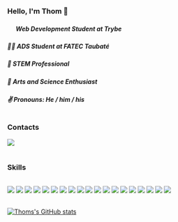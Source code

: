 ### Hello, I'm Thom :raccoon:
##### <img src="https://assets-global.website-files.com/61549abf6fb9ca5e91bc5709/61549abf6fb9ca4e2fbc57a7_favicon_ios.png" width="16"/> Web Development Student at Trybe
##### :man_technologist: ADS Student at FATEC Taubaté
##### :seedling: STEM Professional
##### :satellite: Arts and Science Enthusiast
##### :v: Pronouns:  He / him / his

#

### Contacts
<a href="https://www.linkedin.com/in/wthomasferreira/" target="_blank"><img src="https://img.shields.io/badge/linkedin-0D1117?style=for-the-badge&logo=linkedin&logoColor=0A66C2&logoWidth=20"/></a>

#

### Skills

<br>
<div style="display: inline_block">
  <img src="https://img.shields.io/badge/fedora-0D1117?style=for-the-badge&logo=fedora&logoColor=294172&logoWidth=20"/>
  <img src="https://img.shields.io/badge/code-0D1117?style=for-the-badge&logo=visualstudiocode&logoColor=007ACC&logoWidth=20"/>
  <img src="https://img.shields.io/badge/javascript-0D1117?style=for-the-badge&logo=javascript&logoColor=F7DF1E&logoWidth=20"/>
  <img src="https://img.shields.io/badge/css3-0D1117?style=for-the-badge&logo=css3&logoColor=1572B6&logoWidth=20"/>
  <img src="https://img.shields.io/badge/html5-0D1117?style=for-the-badge&logo=html5&logoColor=E34F26&logoWidth=20"/>
  <img src="https://img.shields.io/badge/react-0D1117?style=for-the-badge&logo=react&logoColor=61DAFB&logoWidth=20"/>
  <img src="https://img.shields.io/badge/redux toolkit-0D1117?style=for-the-badge&logo=redux&logoColor=764ABC&logoWidth=20"/>
  <img src="https://img.shields.io/badge/jest-0D1117?style=for-the-badge&logo=jest&logoColor=C21325&logoWidth=20"/>
  <img src="https://img.shields.io/badge/git-0D1117?style=for-the-badge&logo=git&logoColor=F05032&logoWidth=20"/>
  <img src="https://img.shields.io/badge/github-0D1117?style=for-the-badge&logo=github&logoColor=fff&logoWidth=20"/>
  <img src="https://img.shields.io/badge/react router-0D1117?style=for-the-badge&logo=reactrouter&logoColor=CA4245&logoWidth=20"/>
  <img src="https://img.shields.io/badge/rtl-0D1117?style=for-the-badge&logo=rtl&logoColor=E9113B&logoWidth=20"/>
  <img src="https://img.shields.io/badge/vivladi-0D1117?style=for-the-badge&logo=vivaldi&logoColor=EF3939&logoWidth=20"/>
  <img src="https://img.shields.io/badge/bash-0D1117?style=for-the-badge&logo=gnubash&logoColor=4EAA25&logoWidth=20"/>
  <img src="https://img.shields.io/badge/npm-0D1117?style=for-the-badge&logo=npm&logoColor=CB3837&logoWidth=20"/>
  <img src="https://img.shields.io/badge/eslint-0D1117?style=for-the-badge&logo=eslint&logoColor=4B32C3&logoWidth=20"/>
  <img src="https://img.shields.io/badge/stylelint-0D1117?style=for-the-badge&logo=stylelint&logoColor=fff&logoWidth=20"/>
  <img src="https://img.shields.io/badge/slack-0D1117?style=for-the-badge&logo=slack&logoColor=4A154B&logoWidth=20"/>
  <img src="https://img.shields.io/badge/trello-0D1117?style=for-the-badge&logo=trello&logoColor=0052CC&logoWidth=20"/>
</div>
<br>

[![Thoms's GitHub stats](https://github-readme-stats.vercel.app/api?username=WeltonThomasFerreira&show_icons=true&theme=github_dark)](https://github.com/WeltonThomasFerreira/github-readme-stats)
